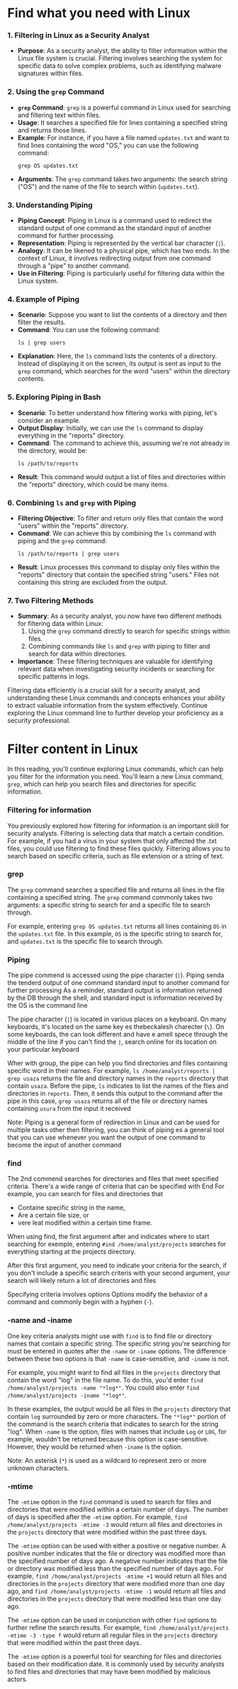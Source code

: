 # Find what you need with Linux

### 1. **Filtering in Linux as a Security Analyst**
   - **Purpose**: As a security analyst, the ability to filter information within the Linux file system is crucial. Filtering involves searching the system for specific data to solve complex problems, such as identifying malware signatures within files.
### 2. **Using the `grep` Command**
   - **`grep` Command**: `grep` is a powerful command in Linux used for searching and filtering text within files.
   - **Usage**: It searches a specified file for lines containing a specified string and returns those lines.
   - **Example**: For instance, if you have a file named `updates.txt` and want to find lines containing the word "OS," you can use the following command:
     ```
     grep OS updates.txt
     ```
   - **Arguments**: The `grep` command takes two arguments: the search string ("OS") and the name of the file to search within (`updates.txt`).
### 3. **Understanding Piping**
   - **Piping Concept**: Piping in Linux is a command used to redirect the standard output of one command as the standard input of another command for further processing.
   - **Representation**: Piping is represented by the vertical bar character (`|`).
   - **Analogy**: It can be likened to a physical pipe, which has two ends. In the context of Linux, it involves redirecting output from one command through a "pipe" to another command.
   - **Use in Filtering**: Piping is particularly useful for filtering data within the Linux system.
### 4. **Example of Piping**
   - **Scenario**: Suppose you want to list the contents of a directory and then filter the results.
   - **Command**: You can use the following command:
     ```
     ls | grep users
     ```
   - **Explanation**: Here, the `ls` command lists the contents of a directory. Instead of displaying it on the screen, its output is sent as input to the `grep` command, which searches for the word "users" within the directory contents.
### 5. **Exploring Piping in Bash**
   - **Scenario**: To better understand how filtering works with piping, let's consider an example.
   - **Output Display**: Initially, we can use the `ls` command to display everything in the "reports" directory.
   - **Command**: The command to achieve this, assuming we're not already in the directory, would be:
     ```
     ls /path/to/reports
     ```
   - **Result**: This command would output a list of files and directories within the "reports" directory, which could be many items. 
### 6. **Combining `ls` and `grep` with Piping**
   - **Filtering Objective**: To filter and return only files that contain the word "users" within the "reports" directory.
   - **Command**: We can achieve this by combining the `ls` command with piping and the `grep` command:
     ```
     ls /path/to/reports | grep users
     ```
   - **Result**: Linux processes this command to display only files within the "reports" directory that contain the specified string "users." Files not containing this string are excluded from the output.
### 7. **Two Filtering Methods**
   - **Summary**: As a security analyst, you now have two different methods for filtering data within Linux:
     1. Using the `grep` command directly to search for specific strings within files.
     2. Combining commands like `ls` and `grep` with piping to filter and search for data within directories.
   - **Importance**: These filtering techniques are valuable for identifying relevant data when investigating security incidents or searching for specific patterns in logs.

Filtering data efficiently is a crucial skill for a security analyst, and understanding these Linux commands and concepts enhances your ability to extract valuable information from the system effectively. Continue exploring the Linux command line to further develop your proficiency as a security professional.

# Filter content in Linux

In this reading, you'll continue exploring Linux commands, which can help you filter for the information you need. You'll learn a new Linux command, `grep`, which can help you search files and directories for specific information.

### Filtering for information

You previously explored how filtering for information is an important skill for security analysts. Filtering is selecting data that match a certain condition. For example, if you had a virus in your system that only affected the .txt files, you could use filtering to find these files quickly. Filtering allows you to search based on specific criteria, such as file extension or a string of text.

### grep

The `grep` command searches a specified file and returns all lines in the file containing a specified string. The `grep` command commonly takes two arguments: a specific string to search for and a specific file to search through.

For example, entering `grep OS updates.txt` returns all lines containing `OS` in the `updates.txt` file. In this example, `OS` is the specific string to search for, and `updates.txt` is the specific file to search through.

### Piping

The pipe commend is accessed using the pipe character (`|`). Piping senda the tenderd output of one command standard input to another command for further processing As a reminder, standard output is information returned by the DB through the shell, and standard input is information received by the OS is the command line

The pipe character (`|`) is located in various places on a keyboard. On many keyboards, it's located on the same key es thebeckalesh charecter (`\`). On some keyboards, the can look different and have e amell spece through the middle of the line if you can't find the `|`, search online for its location on your particular keyboard

Wher with group, the pipe can help you find directories and files containing specific word in their names. For example, `ls /home/analyst/reports | grep usaza` returns the file and directory names in the `reports` directory that contain `usaza`. Before the pipe, `ls` indicates to list the names of the flies and directories in `reports`. Then, it sends this output to the command after the pipe in this case, `grep usaza` returns all of the file or directory names containing `usura` from the input it received

Note: Piping is a general form of redirection in Linux and can be used for multiple tasks other then filtering, you can think of piping es a general tool that you can use whenever you want the output of one command to become the input of another command

### find

The 2nd commend searches for directories and files that meet specified criteria. There's a wide range of criteria that can be specified with End For example, you can search for files and directories that

- Containe specific string in the name,
- Are a certain file size, or
- vere leat modified within a certain time frame.

When using find, the first argument after and indicates where to start searching for exemple, entering `#ind /home/analyst/projects` searches for everything starting at the projects directory.

After this first argument, you need to indicate your criteria for the search, if you don't include a specific search criteris with your second argument, your search will likely return a lot of directories and files

Specifying criteria involves options Options modify the behavior of a command and commonly begin with a hyphen (`-`).

### -name and -iname

One key criteria analysts might use with `find` is to find file or directory names that contain a specific string. The specific string you're searching for must be entered in quotes after the `-name` or `-iname` options. The difference between these two options is that `-name` is case-sensitive, and `-iname` is not.

For example, you might want to find all files in the `projects` directory that contain the word "log" in the file name. To do this, you'd enter `find /home/analyst/projects -name "*log*"`. You could also enter `find /home/analyst/projects -iname "*log*"`.

In these examples, the output would be all files in the `projects` directory that contain `log` surrounded by zero or more characters. The `"*log*"` portion of the command is the search criteria that indicates to search for the string "log". When `-name` is the option, files with names that include `Log` or `LOG`, for example, wouldn't be returned because this option is case-sensitive. However, they would be returned when `-iname` is the option.

Note: An asterisk (`*`) is used as a wildcard to represent zero or more unknown characters.

  
### -mtime

The `-mtime` option in the `find` command is used to search for files and directories that were modified within a certain number of days. The number of days is specified after the `-mtime` option. For example, `find /home/analyst/projects -mtime -3` would return all files and directories in the `projects` directory that were modified within the past three days.

The `-mtime` option can be used with either a positive or negative number. A positive number indicates that the file or directory was modified more than the specified number of days ago. A negative number indicates that the file or directory was modified less than the specified number of days ago. For example, `find /home/analyst/projects -mtime +1` would return all files and directories in the `projects` directory that were modified more than one day ago, and `find /home/analyst/projects -mtime -1` would return all files and directories in the `projects` directory that were modified less than one day ago.

The `-mtime` option can be used in conjunction with other `find` options to further refine the search results. For example, `find /home/analyst/projects -mtime -3 -type f` would return all regular files in the `projects` directory that were modified within the past three days.

The `-mtime` option is a powerful tool for searching for files and directories based on their modification date. It is commonly used by security analysts to find files and directories that may have been modified by malicious actors.
